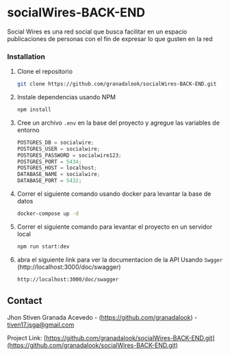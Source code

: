 # socialWires-BACK-END

Social Wires es una red social que busca facilitar en un espacio publicaciones de personas con el fin de expresar lo que gusten en la red

### Installation

1. Clone el repositorio

   ```sh
   git clone https://github.com/granadalook/socialWires-BACK-END.git
   ```

2. Instale dependencias usando NPM

   ```sh
   npm install
   ```

3. Cree un archivo `.env` en la base del proyecto y agregue las variables de entorno

   ```js
   POSTGRES_DB = socialwire;
   POSTGRES_USER = socialwire;
   POSTGRES_PASSWORD = socialwire123;
   POSTGRES_PORT = 5434;
   POSTGRES_HOST = localhost;
   DATABASE_NAME = socialwire;
   DATABASE_PORT = 5432;
   ```

4. Correr el siguiente comando usando docker para levantar la base de datos

   ```sh
   docker-compose up -d
   ```

5. Correr el siguiente comando para levantar el proyecto en un servidor local

   ```sh
   npm run start:dev
   ```

6. abra el siguiente link para ver la documentacion de la API Usando `Swgger` (http://localhost:3000/doc/swagger)

   ```sh
   http://localhost:3000/doc/swagger
   ```

## Contact

Jhon Stiven Granada Acevedo - (https://github.com/granadalook) - tiven17.jsga@gmail.com

Project Link: [https://github.com/granadalook/socialWires-BACK-END.git](https://github.com/granadalook/socialWires-BACK-END.git)
